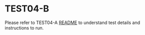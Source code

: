 # TEST04-B
Please refer to TEST04-A [README](https://github.com/mlperf/inference/blob/master/v0.7/compliance/nvidia/TEST04-A/README.md) to understand test details and instructions to run.
